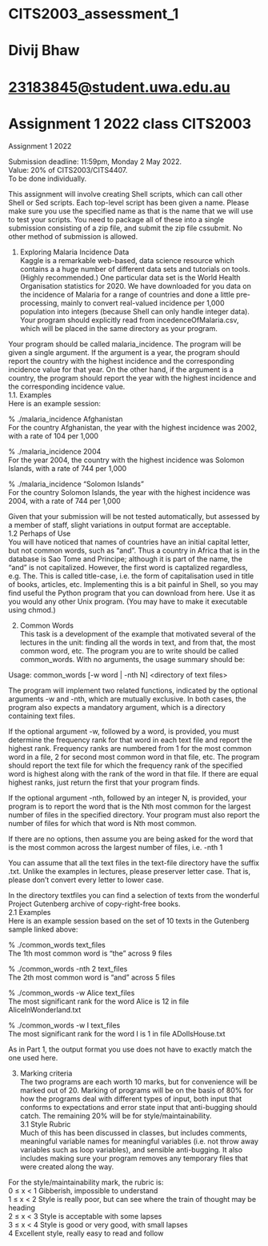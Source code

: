 # CITS2003_assessment_1

# Divij Bhaw
# 23183845@student.uwa.edu.au
# Assignment 1 2022 class CITS2003


<p class="has-line-data" data-line-start="0" data-line-end="1">Assignment 1 2022</p>
<p class="has-line-data" data-line-start="2" data-line-end="5">Submission deadline: 11:59pm, Monday 2 May 2022.<br>
Value: 20% of CITS2003/CITS4407.<br>
To be done individually.</p>
<p class="has-line-data" data-line-start="6" data-line-end="7">This assignment will involve creating Shell scripts, which can call other Shell or Sed scripts. Each top-level script has been given a name. Please make sure you use the specified name as that is the name that we will use to test your scripts. You need to package all of these into a single submission consisting of a zip file, and submit the zip file cssubmit. No other method of submission is allowed.</p>
<ol>
<li class="has-line-data" data-line-start="7" data-line-end="10">Exploring Malaria Incidence Data<br>
Kaggle is a remarkable web-based, data science resource which contains a a huge number of different data sets and tutorials on tools. (Highly recommended.) One particular data set is the World Health Organisation statistics for 2020. We have downloaded for you data on the incidence of Malaria for a range of countries and done a little pre-processing, mainly to convert real-valued incidence per 1,000 population into integers (because Shell can only handle integer data). Your program should explicitly read from incedenceOfMalaria.csv, which will be placed in the same directory as your program.</li>
</ol>
<p class="has-line-data" data-line-start="10" data-line-end="13">Your program should be called malaria_incidence. The program will be given a single argument. If the argument is a year, the program should report the country with the highest incidence and the corresponding incidence value for that year. On the other hand, if the argument is a country, the program should report the year with the highest incidence and the corresponding incidence value.<br>
1.1. Examples<br>
Here is an example session:</p>
<p class="has-line-data" data-line-start="14" data-line-end="16">% ./malaria_incidence Afghanistan<br>
For the country Afghanistan, the year with the highest incidence was 2002, with a rate of 104 per 1,000</p>
<p class="has-line-data" data-line-start="17" data-line-end="19">% ./malaria_incidence 2004<br>
For the year 2004, the country with the highest incidence was Solomon Islands, with a rate of 744 per 1,000</p>
<p class="has-line-data" data-line-start="20" data-line-end="22">% ./malaria_incidence “Solomon Islands”<br>
For the country Solomon Islands, the year with the highest incidence was 2004, with a rate of 744 per 1,000</p>
<p class="has-line-data" data-line-start="23" data-line-end="26">Given that your submission will be not tested automatically, but assessed by a member of staff, slight variations in output format are acceptable.<br>
1.2 Perhaps of Use<br>
You will have noticed that names of countries have an initial capital letter, but not common words, such as “and”. Thus a country in Africa that is in the database is Sao Tome and Principe; although it is part of the name, the “and” is not capitalized. However, the first word is captalized regardless, e.g. The. This is called title-case, i.e. the form of capitalisation used in title of books, articles, etc. Implementing this is a bit painful in Shell, so you may find useful the Python program that you can download from here. Use it as you would any other Unix program. (You may have to make it executable using chmod.)</p>
<ol start="2">
<li class="has-line-data" data-line-start="26" data-line-end="29">Common Words<br>
This task is a development of the example that motivated several of the lectures in the unit: finding all the words in text, and from that, the most common word, etc. The program you are to write should be called common_words. With no arguments, the usage summary should be:</li>
</ol>
<p class="has-line-data" data-line-start="29" data-line-end="30">Usage: common_words [-w word | -nth N] &lt;directory of text files&gt;</p>
<p class="has-line-data" data-line-start="31" data-line-end="32">The program will implement two related functions, indicated by the optional arguments -w and -nth, which are mutually exclusive. In both cases, the program also expects a mandatory argument, which is a directory containing text files.</p>
<p class="has-line-data" data-line-start="33" data-line-end="34">If the optional argument -w, followed by a word, is provided, you must determine the frequency rank for that word in each text file and report the highest rank. Frequency ranks are numbered from 1 for the most common word in a file, 2 for second most common word in that file, etc. The program should report the text file for which the frequency rank of the specified word is highest along with the rank of the word in that file. If there are equal highest ranks, just return the first that your program finds.</p>
<p class="has-line-data" data-line-start="35" data-line-end="36">If the optional argument -nth, followed by an integer N, is provided, your program is to report the word that is the Nth most common for the largest number of files in the specified directory. Your program must also report the number of files for which that word is Nth most common.</p>
<p class="has-line-data" data-line-start="37" data-line-end="38">If there are no options, then assume you are being asked for the word that is the most common across the largest number of files, i.e. -nth 1</p>
<p class="has-line-data" data-line-start="39" data-line-end="40">You can assume that all the text files in the text-file directory have the suffix .txt. Unlike the examples in lectures, please preserver letter case. That is, please don’t convert every letter to lower case.</p>
<p class="has-line-data" data-line-start="41" data-line-end="44">In the directory textfiles you can find a selection of texts from the wonderful Project Gutenberg archive of copy-right-free books.<br>
2.1 Examples<br>
Here is an example session based on the set of 10 texts in the Gutenberg sample linked above:</p>
<p class="has-line-data" data-line-start="45" data-line-end="47">% ./common_words text_files<br>
The 1th most common word is “the” across 9 files</p>
<p class="has-line-data" data-line-start="48" data-line-end="50">% ./common_words -nth 2 text_files<br>
The 2th most common word is “and” across 5 files</p>
<p class="has-line-data" data-line-start="51" data-line-end="53">% ./common_words -w Alice text_files<br>
The most significant rank for the word Alice is 12 in file AliceInWonderland.txt</p>
<p class="has-line-data" data-line-start="54" data-line-end="56">% ./common_words -w I text_files<br>
The most significant rank for the word I is 1 in file ADollsHouse.txt</p>
<p class="has-line-data" data-line-start="57" data-line-end="58">As in Part 1, the output format you use does not have to exactly match the one used here.</p>
<ol start="3">
<li class="has-line-data" data-line-start="58" data-line-end="63">Marking criteria<br>
The two programs are each worth 10 marks, but for convenience will be marked out of 20. Marking of programs will be on the basis of 80% for how the programs deal with different types of input, both input that conforms to expectations and error state input that anti-bugging should catch. The remaining 20% will be for style/maintainability.<br>
3.1 Style Rubric<br>
Much of this has been discussed in classes, but includes comments, meaningful variable names for meaningful variables (i.e. not throw away variables such as loop variables), and sensible anti-bugging. It also includes making sure your program removes any temporary files that were created along the way.</li>
</ol>
<p class="has-line-data" data-line-start="63" data-line-end="69">For the style/maintainability mark, the rubric is:<br>
0 ≤ x &lt; 1   Gibberish, impossible to understand<br>
1 ≤ x &lt; 2   Style is really poor, but can see where the train of thought may be heading<br>
2 ≤ x &lt; 3   Style is acceptable with some lapses<br>
3 ≤ x &lt; 4   Style is good or very good, with small lapses<br>
4   Excellent style, really easy to read and follow</p>

